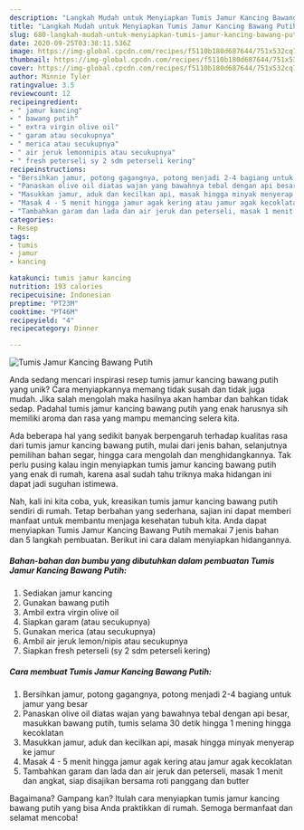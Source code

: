 ```yaml
---
description: "Langkah Mudah untuk Menyiapkan Tumis Jamur Kancing Bawang Putih, Enak Banget"
title: "Langkah Mudah untuk Menyiapkan Tumis Jamur Kancing Bawang Putih, Enak Banget"
slug: 680-langkah-mudah-untuk-menyiapkan-tumis-jamur-kancing-bawang-putih-enak-banget
date: 2020-09-25T03:38:11.536Z
image: https://img-global.cpcdn.com/recipes/f5110b180d687644/751x532cq70/tumis-jamur-kancing-bawang-putih-foto-resep-utama.jpg
thumbnail: https://img-global.cpcdn.com/recipes/f5110b180d687644/751x532cq70/tumis-jamur-kancing-bawang-putih-foto-resep-utama.jpg
cover: https://img-global.cpcdn.com/recipes/f5110b180d687644/751x532cq70/tumis-jamur-kancing-bawang-putih-foto-resep-utama.jpg
author: Minnie Tyler
ratingvalue: 3.5
reviewcount: 12
recipeingredient:
- " jamur kancing"
- " bawang putih"
- " extra virgin olive oil"
- " garam atau secukupnya"
- " merica atau secukupnya"
- " air jeruk lemonnipis atau secukupnya"
- " fresh peterseli sy 2 sdm peterseli kering"
recipeinstructions:
- "Bersihkan jamur, potong gagangnya, potong menjadi 2-4 bagiang untuk jamur yang besar"
- "Panaskan olive oil diatas wajan yang bawahnya tebal dengan api besar, masukkan bawang putih, tumis selama 30 detik hingga 1 mening hingga kecoklatan"
- "Masukkan jamur, aduk dan kecilkan api, masak hingga minyak menyerap ke jamur"
- "Masak 4 - 5 menit hingga jamur agak kering atau jamur agak kecoklatan"
- "Tambahkan garam dan lada dan air jeruk dan peterseli, masak 1 menit dan angkat, siap disajikan bersama roti panggang dan butter"
categories:
- Resep
tags:
- tumis
- jamur
- kancing

katakunci: tumis jamur kancing 
nutrition: 193 calories
recipecuisine: Indonesian
preptime: "PT23M"
cooktime: "PT46M"
recipeyield: "4"
recipecategory: Dinner

---
```



![Tumis Jamur Kancing Bawang Putih](https://img-global.cpcdn.com/recipes/f5110b180d687644/751x532cq70/tumis-jamur-kancing-bawang-putih-foto-resep-utama.jpg)

Anda sedang mencari inspirasi resep tumis jamur kancing bawang putih yang unik? Cara menyiapkannya memang tidak susah dan tidak juga mudah. Jika salah mengolah maka hasilnya akan hambar dan bahkan tidak sedap. Padahal tumis jamur kancing bawang putih yang enak harusnya sih memiliki aroma dan rasa yang mampu memancing selera kita.

Ada beberapa hal yang sedikit banyak berpengaruh terhadap kualitas rasa dari tumis jamur kancing bawang putih, mulai dari jenis bahan, selanjutnya pemilihan bahan segar, hingga cara mengolah dan menghidangkannya. Tak perlu pusing kalau ingin menyiapkan tumis jamur kancing bawang putih yang enak di rumah, karena asal sudah tahu triknya maka hidangan ini dapat jadi suguhan istimewa.




Nah, kali ini kita coba, yuk, kreasikan tumis jamur kancing bawang putih sendiri di rumah. Tetap berbahan yang sederhana, sajian ini dapat memberi manfaat untuk membantu menjaga kesehatan tubuh kita. Anda dapat menyiapkan Tumis Jamur Kancing Bawang Putih memakai 7 jenis bahan dan 5 langkah pembuatan. Berikut ini cara dalam menyiapkan hidangannya.

<!--inarticleads1-->

##### Bahan-bahan dan bumbu yang dibutuhkan dalam pembuatan Tumis Jamur Kancing Bawang Putih:

1. Sediakan  jamur kancing
1. Gunakan  bawang putih
1. Ambil  extra virgin olive oil
1. Siapkan  garam (atau secukupnya)
1. Gunakan  merica (atau secukupnya)
1. Ambil  air jeruk lemon/nipis atau secukupnya
1. Siapkan  fresh peterseli (sy 2 sdm peterseli kering)




<!--inarticleads2-->

##### Cara membuat Tumis Jamur Kancing Bawang Putih:

1. Bersihkan jamur, potong gagangnya, potong menjadi 2-4 bagiang untuk jamur yang besar
1. Panaskan olive oil diatas wajan yang bawahnya tebal dengan api besar, masukkan bawang putih, tumis selama 30 detik hingga 1 mening hingga kecoklatan
1. Masukkan jamur, aduk dan kecilkan api, masak hingga minyak menyerap ke jamur
1. Masak 4 - 5 menit hingga jamur agak kering atau jamur agak kecoklatan
1. Tambahkan garam dan lada dan air jeruk dan peterseli, masak 1 menit dan angkat, siap disajikan bersama roti panggang dan butter




Bagaimana? Gampang kan? Itulah cara menyiapkan tumis jamur kancing bawang putih yang bisa Anda praktikkan di rumah. Semoga bermanfaat dan selamat mencoba!
